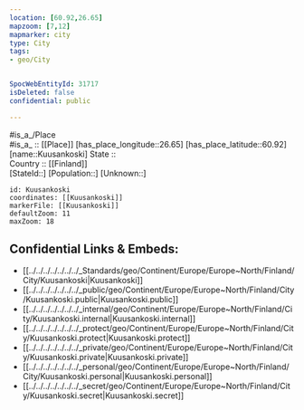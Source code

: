 ```yaml
---
location: [60.92,26.65] 
mapzoom: [7,12] 
mapmarker: city 
type: City
tags:
- geo/City


SpocWebEntityId: 31717
isDeleted: false
confidential: public

---
```

#is_a_/Place  
#is_a_ :: [[Place]] 
[has_place_longitude::26.65] 
[has_place_latitude::60.92] 
[name::Kuusankoski] 
State ::  
Country :: [[Finland]]  
[StateId::] 
[Population::] 
[Unknown::] 


```leaflet
id: Kuusankoski
coordinates: [[Kuusankoski]] 
markerFile: [[Kuusankoski]] 
defaultZoom: 11 
maxZoom: 18
```


## Confidential Links & Embeds: 
- [[../../../../../../../_Standards/geo/Continent/Europe/Europe~North/Finland/City/Kuusankoski|Kuusankoski]] 
- [[../../../../../../../_public/geo/Continent/Europe/Europe~North/Finland/City/Kuusankoski.public|Kuusankoski.public]] 
- [[../../../../../../../_internal/geo/Continent/Europe/Europe~North/Finland/City/Kuusankoski.internal|Kuusankoski.internal]] 
- [[../../../../../../../_protect/geo/Continent/Europe/Europe~North/Finland/City/Kuusankoski.protect|Kuusankoski.protect]] 
- [[../../../../../../../_private/geo/Continent/Europe/Europe~North/Finland/City/Kuusankoski.private|Kuusankoski.private]] 
- [[../../../../../../../_personal/geo/Continent/Europe/Europe~North/Finland/City/Kuusankoski.personal|Kuusankoski.personal]] 
- [[../../../../../../../_secret/geo/Continent/Europe/Europe~North/Finland/City/Kuusankoski.secret|Kuusankoski.secret]] 
